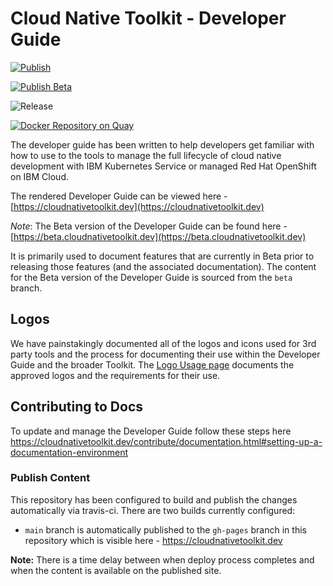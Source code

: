# Cloud Native Toolkit - Developer Guide

[![Publish](https://github.com/cloud-native-toolkit/developer-guide/actions/workflows/publish.yaml/badge.svg)](https://github.com/cloud-native-toolkit/developer-guide/actions/workflows/publish.yaml)

[![Publish Beta](https://github.com/cloud-native-toolkit/developer-guide/actions/workflows/publish-beta.yaml/badge.svg)](https://github.com/cloud-native-toolkit/developer-guide/actions/workflows/publish-beta.yaml)

![Release](https://img.shields.io/github/v/release/cloud-native-toolkit/developer-guide)

[![Docker Repository on Quay](https://quay.io/repository/ibmgaragecloud/toolkit-guide/status "Docker Repository on Quay")](https://quay.io/repository/ibmgaragecloud/toolkit-guide)

The developer guide has been written to help developers get familiar with how to use to the tools to manage the full
lifecycle of cloud native development with IBM Kubernetes Service or managed Red Hat OpenShift on IBM Cloud.

The rendered Developer Guide can be viewed here - [https://cloudnativetoolkit.dev](https://cloudnativetoolkit.dev)

*Note*: The Beta version of the Developer Guide can be found here - [https://beta.cloudnativetoolkit.dev](https://beta.cloudnativetoolkit.dev)

It is primarily used to document features that are currently in Beta prior to releasing those features (and the associated documentation). The content for the Beta version of the Developer Guide is sourced from the `beta` branch.

## Logos

We have painstakingly documented all of the logos and icons used for 3rd party tools and the process for
documenting their use within the Developer Guide and the broader Toolkit. The [Logo Usage page](./docs/logos) documents
the approved logos and the requirements for their use.

## Contributing to Docs

To update and manage the Developer Guide follow these steps here https://cloudnativetoolkit.dev/contribute/documentation.html#setting-up-a-documentation-environment

### Publish Content

This repository has been configured to build and publish the changes automatically via travis-ci. There are two builds currently configured:

- `main` branch is automatically published to the `gh-pages` branch in this repository which is visible here - https://cloudnativetoolkit.dev

**Note:** There is a time delay between when deploy process completes and when the
content is available on the published site.

